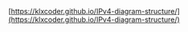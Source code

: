 [https://klxcoder.github.io/IPv4-diagram-structure/](https://klxcoder.github.io/IPv4-diagram-structure/)